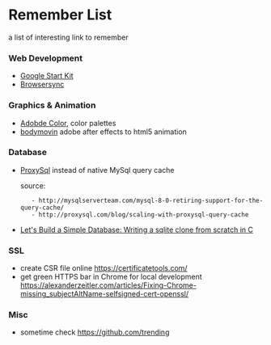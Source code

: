 # Remember List
a list of interesting link to remember

### Web Development

- [Google Start Kit](https://github.com/google/web-starter-kit)
- [Browsersync](https://browsersync.io/)

### Graphics & Animation

- [Adobde Color](https://color.adobe.com/it/), color palettes
- [bodymovin](https://github.com/bodymovin/bodymovin) adobe after effects to html5 animation

### Database

- [ProxySql](http://proxysql.com/) instead of native MySql query cache

  source:
  
         - http://mysqlserverteam.com/mysql-8-0-retiring-support-for-the-query-cache/
         - http://proxysql.com/blog/scaling-with-proxysql-query-cache
         
- [Let's Build a Simple Database: Writing a sqlite clone from scratch in C](https://cstack.github.io/db_tutorial/)
  
  

### SSL
- create CSR file online https://certificatetools.com/
- get green HTTPS bar in Chrome for local development https://alexanderzeitler.com/articles/Fixing-Chrome-missing_subjectAltName-selfsigned-cert-openssl/

### Misc

- sometime check https://github.com/trending



